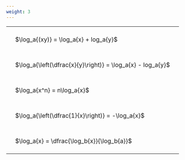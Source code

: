 ```yaml
---
weight: 3
---
```


<style type="text/css">
#T_f5cfb th.col_heading {
  text-align: left;
  font-size: 1em;
}
#T_f5cfb td {
  text-align: left;
  font-size: 1em;
  padding: 1.5em;
}
</style>
<table id="T_f5cfb">
  <thead>
  </thead>
  <tbody>
    <tr>
      <td id="T_f5cfb_row0_col0" class="data row0 col0" >$\log_a{(xy)} = \log_a{x} + log_a{y}$</td>
    </tr>
    <tr>
      <td id="T_f5cfb_row1_col0" class="data row1 col0" >$\log_a{\left(\dfrac{x}{y}\right)} = \log_a{x} - log_a{y}$</td>
    </tr>
    <tr>
      <td id="T_f5cfb_row2_col0" class="data row2 col0" >$\log_a{x^n} = n\log_a{x}$</td>
    </tr>
    <tr>
      <td id="T_f5cfb_row3_col0" class="data row3 col0" >$\log_a{\left(\dfrac{1}{x}\right)} = -\log_a{x}$</td>
    </tr>
    <tr>
      <td id="T_f5cfb_row4_col0" class="data row4 col0" >$\log_a{x} = \dfrac{\log_b{x}}{\log_b{a}}$</td>
    </tr>
  </tbody>
</table>
